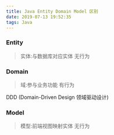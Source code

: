 ```yaml
---
title: Java Entity Domain Model 区别
date: 2019-07-13 19:52:35
tags: Java
---
```


### Entity

> 实体:与数据库对应实体 无行为

### Domain

> 域:参与业务功能 有行为

DDD (Domain-Driven Design 领域驱动设计)

### Model

> 模型:前端视图映射实体 无行为
